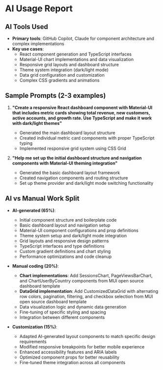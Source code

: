 # AI Usage Report

## AI Tools Used

- **Primary tools**: GitHub Copilot, Claude for component architecture and complex implementations
- **Key use cases**:
  - React component generation and TypeScript interfaces
  - Material-UI chart implementations and data visualization
  - Responsive grid layouts and dashboard structure
  - Theme system integration (dark/light mode)
  - Data grid configuration and customization
  - Complex CSS gradients and animations

## Sample Prompts (2-3 examples)

1. **"Create a responsive React dashboard component with Material-UI that includes metric cards showing total revenue, new customers, active accounts, and growth rate. Use TypeScript and make it work with dark/light themes"**

   - Generated the main dashboard layout structure
   - Created individual metric card components with proper TypeScript typing
   - Implemented responsive grid system using CSS Grid

2. **"Help me set up the initial dashboard structure and navigation components with Material-UI theming integration"**

   - Generated the basic dashboard layout framework
   - Created navigation components and routing structure
   - Set up theme provider and dark/light mode switching functionality

## AI vs Manual Work Split

- **AI-generated (65%)**:

  - Initial component structure and boilerplate code
  - Basic dashboard layout and navigation setup
  - Material-UI component configurations and prop definitions
  - Theme system setup and dark/light mode integration
  - Grid layouts and responsive design patterns
  - TypeScript interfaces and type definitions
  - Custom gradient definitions and chart styling
  - Performance optimizations and code cleanup

- **Manual coding (20%)**:

  - **Chart implementations**: Add SessionsChart, PageViewsBarChart, and ChartUserByCountry components from MUI open source dashboard template
  - **DataGrid implementation**: Add CustomizedDataGrid with alternating row colors, pagination, filtering, and checkbox selection from MUI open source dashboard template
  - Data visualization logic and dynamic data generation
  - Fine-tuning of specific styling and spacing
  - Integration between different components

- **Customization (15%)**:
  - Adapted AI-generated layout components to match specific design requirements
  - Modified responsive breakpoints for better mobile experience
  - Enhanced accessibility features and ARIA labels
  - Optimized component props for better reusability
  - Fine-tuned theme integration across all components
